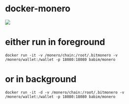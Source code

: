 # docker-monero

[![](https://images.microbadger.com/badges/image/babim/monero.svg)](https://microbadger.com/images/babim/monero "Get your own image badge on microbadger.com")

  # either run in foreground
  `docker run -it -v /monero/chain:/root/.bitmonero -v /monero/wallet:/wallet -p 18080:18080 babim/monero`

  # or in background
 `docker run -it -d -v /monero/chain:/root/.bitmonero -v /monero/wallet:/wallet -p 18080:18080 babim/monero`
